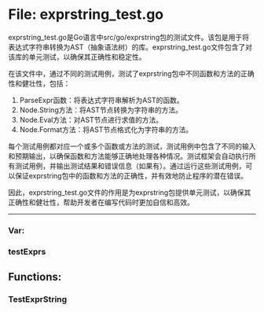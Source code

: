 # File: exprstring_test.go

exprstring_test.go是Go语言中src/go/exprstring包的测试文件。该包是用于将表达式字符串转换为AST（抽象语法树）的库。exprstring_test.go文件包含了对该库的单元测试，以确保其正确性和稳定性。

在该文件中，通过不同的测试用例，测试了exprstring包中不同函数和方法的正确性和健壮性，包括：

1. ParseExpr函数：将表达式字符串解析为AST的函数。
2. Node.String方法：将AST节点转换为字符串的方法。
3. Node.Eval方法：对AST节点进行求值的方法。
4. Node.Format方法：将AST节点格式化为字符串的方法。

每个测试用例都对应一个或多个函数或方法的测试，测试用例中包含了不同的输入和预期输出，以确保函数和方法能够正确地处理各种情况。测试框架会自动执行所有测试用例，并输出测试结果和错误信息（如果有）。通过运行这些测试用例，可以保证exprstring包中的函数和方法的正确性，并有效地防止程序的潜在错误。

因此，exprstring_test.go文件的作用是为exprstring包提供单元测试，以确保其正确性和健壮性，帮助开发者在编写代码时更加自信和高效。




---

### Var:

### testExprs





## Functions:

### TestExprString





